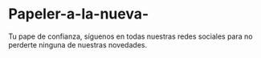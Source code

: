 # Papeler-a-la-nueva-
Tu pape de confianza, síguenos en todas nuestras redes sociales para no perderte ninguna de nuestras novedades.
